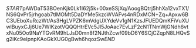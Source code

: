 $START$pAWDaT53BOenKjk0Lk1I62j5k+00xeSSjXq/AoogBQtrj5hhXa12vxTX1/NS6QvPr5jrhgoab7tlMOMt5DaDYMe5kzcWVAFvs4nRDxMCN+Zq+Apxw6BC3UEboXuRczWt/As3HgLVPZK6mVdgUXYdeVv1gN1KzsJFUEDQmKFiVuXUwlBuyxCJj6Ue7WlKzotVQQQHtrEVc5Jl5JoAac7EvLzF2cN1TNmWjGNdh6vtxNu05Oo9NaYTGvRM9hLJsD0mn8f2NJthZcwf09bD6Y6SCjCZqpN8LHQvSg2iKc9eIpnpKAoGkXUG0gBwh6hqozSw$END$